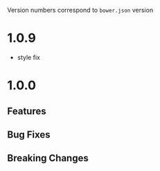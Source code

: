 Version numbers correspond to `bower.json` version

# 1.0.9 

- style fix

# 1.0.0

## Features

## Bug Fixes

## Breaking Changes